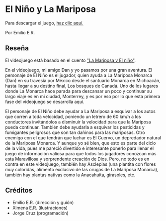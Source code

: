 # El Niño y La Mariposa

Para descargar el juego, <a href="https://github.com/jcrvz/the_butterfly_and_the_boy/blob/main/dist/Videojuego_WIN.zip" download="Videojuego_WIN.zip">haz clic aquí.</a>

Por Emilio E.R.

## Reseña

El videojuego está basado en el cuento ["La Mariposa y El niño"](https://drive.google.com/file/d/1uE5mtTN3f7iFOKpvRMIDYxa56p3D17SV/view?usp=drive_web).

En el videojuego, mi amigo Dan y yo pasamos por una gran aventura. El personaje de El Niño es el jugador, quien ayuda a La Mariposa Monarca (Dan) en su travesía por México desde el santuario Monarca en Michoacán, hasta llegar a su destino final, Los bosques de Canadá. Uno de los lugares donde La Monarca hace parada para descansar un poco y continuar su largo viaje es en mi ciudad, Monterrey, y es por eso por lo que esta primera fase del videojuego se desarrolla aquí.

El personaje de El Niño debe ayudar a La Mariposa a esquivar a los autos que corren a toda velocidad, poniendo un letrero de 60 km/h a los conductores invitándolos a disminuir la velocidad para que la Mariposa pueda continuar. También debe ayudarla a esquivar los pesticidas y fumigantes peligrosos que son tan dañinos para las mariposas. Otro enemigo con el que tendrán que luchar es El Cuervo, un depredador natural de la Mariposa Monarca. Y aunque yo sé bien, que esto es parte del ciclo de la vida, pues me pareció divertido e interesante ponerlo para llenar el juego de información valiosa para que todos los jugadores conozcan más esta Maravillosa y sorprendente creación de Dios. Pero, no todo es en contra en este videojuego, también hay Asclepias (una plantita con flores muy coloridas, alimento exclusivo de las orugas de La Mariposa Monarca), también hay plantas nativas como la Anacahuita, girasoles, etc.

## Créditos

* Emilio E.R. (dirección y guión)
* Ximena E.R. (ilustraciones)
* Jorge Cruz (programación)
